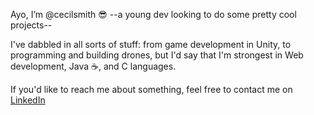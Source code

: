 Ayo, I’m @cecilsmith 😎 --a young dev looking to do some pretty cool projects--

I've dabbled in all sorts of stuff: from game development in Unity, to programming and building drones, but I'd say that I'm strongest in Web development, Java ☕️, and C languages.

If you'd like to reach me about something, feel free to contact me on [LinkedIn](https://www.linkedin.com/in/cecilnathanaelsmith/)

<!---
cecilsmith/cecilsmith is a ✨ special ✨ repository because its `README.md` (this file) appears on your GitHub profile.
You can click the Preview link to take a look at your changes.
--->
